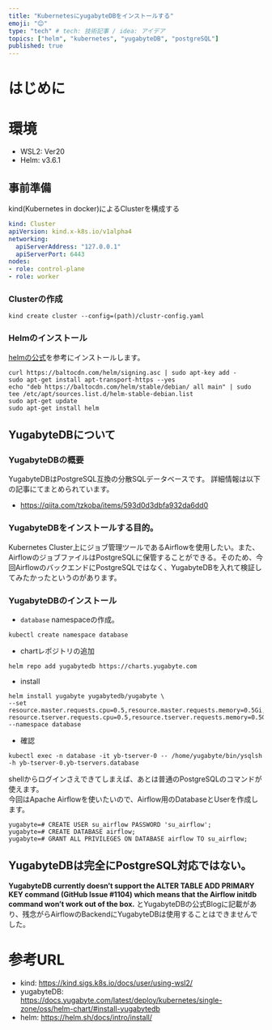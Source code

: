 ```yaml
---
title: "KubernetesにyugabyteDBをインストールする"
emoji: "😊"
type: "tech" # tech: 技術記事 / idea: アイデア
topics: ["helm", "kubernetes", "yugabyteDB", "postgreSQL"]
published: true
---
```


# はじめに

# 環境
- WSL2: Ver20
- Helm: v3.6.1

## 事前準備
kind(Kubernetes in docker)によるClusterを構成する
```yaml:cluster-config.yaml
kind: Cluster
apiVersion: kind.x-k8s.io/v1alpha4
networking:
  apiServerAddress: "127.0.0.1"
  apiServerPort: 6443
nodes:
- role: control-plane
- role: worker
```

### Clusterの作成
`kind create cluster --config=(path)/clustr-config.yaml`

### Helmのインストール
[helmの公式](https://helm.sh/docs/intro/install/)を参考にインストールします。
```
curl https://baltocdn.com/helm/signing.asc | sudo apt-key add -
sudo apt-get install apt-transport-https --yes
echo "deb https://baltocdn.com/helm/stable/debian/ all main" | sudo tee /etc/apt/sources.list.d/helm-stable-debian.list
sudo apt-get update
sudo apt-get install helm
```

## YugabyteDBについて

### YugabyteDBの概要

YugabyteDBはPostgreSQL互換の分散SQLデータベースです。
詳細情報は以下の記事にてまとめられています。
- https://qiita.com/tzkoba/items/593d0d3dbfa932da6dd0

### YugabyteDBをインストールする目的。

Kubernetes Cluster上にジョブ管理ツールであるAirflowを使用したい。また、AirflowのジョブファイルはPostgreSQLに保管することができる。そのため、今回AirflowのバックエンドにPostgreSQLではなく、YugabyteDBを入れて検証してみたかったというのがあります。

### YugabyteDBのインストール

- `database` namespaceの作成。
```
kubectl create namespace database
```

- chartレポジトリの追加
```
helm repo add yugabytedb https://charts.yugabyte.com
```

- install
```
helm install yugabyte yugabytedb/yugabyte \
--set resource.master.requests.cpu=0.5,resource.master.requests.memory=0.5Gi,\
resource.tserver.requests.cpu=0.5,resource.tserver.requests.memory=0.5Gi --namespace database
```

- 確認
```
kubectl exec -n database -it yb-tserver-0 -- /home/yugabyte/bin/ysqlsh -h yb-tserver-0.yb-tservers.database
```
shellからログインさえできてしまえば、あとは普通のPostgreSQLのコマンドが使えます。  
今回はApache Airflowを使いたいので、Airflow用のDatabaseとUserを作成します。
```
yugabyte=# CREATE USER su_airflow PASSWORD 'su_airflow';
yugabyte=# CREATE DATABASE airflow;
yugabyte=# GRANT ALL PRIVILEGES ON DATABASE airflow TO su_airflow; 
```

## YugabyteDBは完全にPostgreSQL対応ではない。

**YugabyteDB currently doesn’t support the ALTER TABLE ADD PRIMARY KEY command (GitHub Issue #1104) which means that the Airflow initdb command won’t work out of the box.**
とYugabyteDBの公式Blogに記載があり、残念がらAirflowのBackendにYugabyteDBは使用することはできませんでした。

# 参考URL
- kind: https://kind.sigs.k8s.io/docs/user/using-wsl2/
- yugabyteDB: https://docs.yugabyte.com/latest/deploy/kubernetes/single-zone/oss/helm-chart/#install-yugabytedb
- helm: https://helm.sh/docs/intro/install/